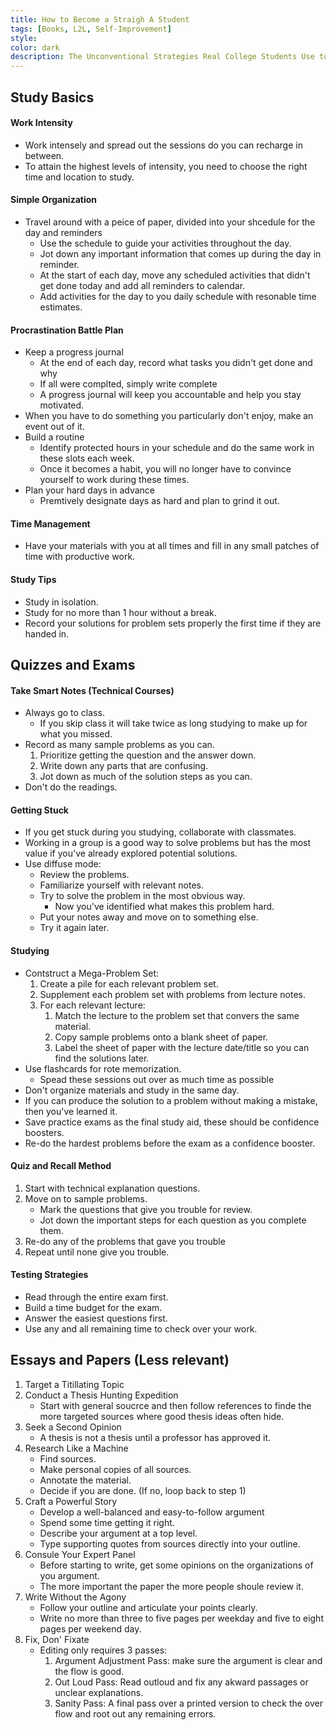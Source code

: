 ```yaml
---
title: How to Become a Straigh A Student
tags: [Books, L2L, Self-Improvement]
style: 
color: dark
description: The Unconventional Strategies Real College Students Use to Score High While Studying Less
---
```


## Study Basics

#### Work Intensity
* Work intensely and spread out the sessions do you can recharge in between.
* To attain the highest levels of intensity, you need to choose the right time and location to study.

#### Simple Organization
* Travel around with a peice of paper, divided into your shcedule for the day and reminders
    * Use the schedule to guide your activities throughout the day.
    * Jot down any important information that comes up during the day in reminder.
    * At the start of each day, move any scheduled activities that didn't get done today and add all reminders to calendar.
    * Add activities for the day to you daily schedule with resonable time estimates.

#### Procrastination Battle Plan
* Keep a progress journal
    * At the end of each day, record what tasks you didn't get done and why
    * If all were complted, simply write complete
    * A progress journal will keep you accountable and help you stay motivated.
* When you have to do something you particularly don't enjoy, make an event out of it.
* Build a routine
    * Identify protected hours in your schedule and do the same work in these slots each week.
    * Once it becomes a habit, you will no longer have to convince yourself to work during these times.
* Plan your hard days in advance
    * Premtively designate days as hard and plan to grind it out.

#### Time Management
* Have your materials with you at all times and fill in any small patches of time with productive work.

#### Study Tips
* Study in isolation.
* Study for no more than 1 hour without a break.
* Record your solutions for problem sets properly the first time if they are handed in.

## Quizzes and Exams

#### Take Smart Notes (Technical Courses)
* Always go to class.
    * If you skip class it will take twice as long studying to make up for what you missed.
* Record as many sample problems as you can.
    1. Prioritize getting the question and the answer down.
    2. Write down any parts that are confusing.
    3. Jot down as much of the  solution steps as you can.
* Don't do the readings.

#### Getting Stuck
* If you get stuck during you studying, collaborate with classmates.
* Working in a group is a good way to solve problems but has the most value if you've already explored potential solutions.
* Use diffuse mode:
    * Review the problems.
    * Familiarize yourself with relevant notes.
    * Try to solve the problem in the most obvious way.
        * Now you've identified what makes this problem hard.
    * Put your notes away and move on to something else.
    * Try it again later.

#### Studying
* Contstruct a Mega-Problem Set:
    1. Create a pile for each relevant problem set.
    2. Supplement each problem set with problems from lecture notes.
    3. For each relevant lecture:
        1. Match the lecture to the problem set that convers the same material.
        2. Copy sample problems onto a blank sheet of paper.
        3. Label the sheet of paper with the lecture date/title so you can find the solutions later.
* Use flashcards for rote memorization.
    * Spead these sessions out over as much time as possible
* Don't organize materials and study in the same day.
* If you can produce the solution to a problem without making a mistake, then you've learned it.
* Save practice exams as the final study aid, these should be confidence boosters.
* Re-do the hardest problems before the exam as a confidence booster.

#### Quiz and Recall Method
1. Start with technical explanation questions.
2. Move on to sample problems.
    * Mark the questions that give you trouble for review.
    * Jot down the important steps for each question as you complete them.
3. Re-do any of the problems that gave you trouble
4. Repeat until none give you trouble.

#### Testing Strategies
* Read through the entire exam first.
* Build a time budget for the exam.
* Answer the easiest questions first.
* Use any and all remaining time to check over your work.

## Essays and Papers (Less relevant)
1. Target a Titillating Topic
2. Conduct a Thesis Hunting Expedition
    * Start with general soucrce and then follow references to finde the more targeted sources where good thesis ideas often hide.
3. Seek a Second Opinion
    * A thesis is not a thesis until a professor has approved it.
4. Research Like a Machine
    * Find sources.
    * Make personal copies of all sources.
    * Annotate the material.
    * Decide if you are done. (If no, loop back to step 1)
5. Craft a Powerful Story
    * Develop a well-balanced and easy-to-follow argument
    * Spend some time getting it right.
    * Describe your argument at a top level.
    * Type supporting quotes from sources directly into your outline.
6. Consule Your Expert Panel
    * Before starting to write, get some opinions on the organizations of you argument.
    * The more important the paper the more people shoule review it.
7. Write Without the Agony
    * Follow your outline and articulate your points clearly.
    * Write no more than three to five pages per weekday and five to eight pages per weekend day.
8. Fix, Don' Fixate
    * Editing only requires 3 passes:
        1. Argument Adjustment Pass: make sure the argument is clear and the flow is good.
        2. Out Loud Pass: Read outloud and fix any akward passages or unclear explanations.
        3. Sanity Pass: A final pass over a printed version to check the over flow and root out any remaining errors. 



